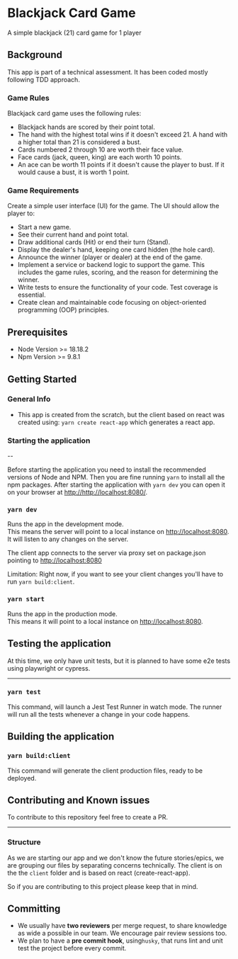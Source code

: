# Blackjack Card Game
A simple blackjack (21) card game for 1 player

## Background
This app is part of a technical assessment. It has been coded mostly following TDD approach.

### Game Rules
Blackjack card game uses the following rules:
* Blackjack hands are scored by their point total.
* The hand with the highest total wins if it doesn't exceed 21. A hand with a higher total than 21 is considered a bust.
* Cards numbered 2 through 10 are worth their face value.
* Face cards (jack, queen, king) are each worth 10 points.
* An ace can be worth 11 points if it doesn't cause the player to bust. If it would cause a bust, it is worth 1 point.

### Game Requirements
Create a simple user interface (UI) for the game. The UI should allow the player to:
* Start a new game.
* See their current hand and point total.
* Draw additional cards (Hit) or end their turn (Stand).
* Display the dealer's hand, keeping one card hidden (the hole card).
* Announce the winner (player or dealer) at the end of the game.
* Implement a service or backend logic to support the game. This includes the game rules, scoring, and the reason for determining the winner.
* Write tests to ensure the functionality of your code. Test coverage is essential.
* Create clean and maintainable code focusing on object-oriented programming (OOP) principles.

## Prerequisites
- Node Version >= 18.18.2
- Npm Version >= 9.8.1

## Getting Started

### General Info
- This app is created from the scratch, but the client based on react was created using: `yarn create react-app` which generates a react app.

### Starting the application
--

Before starting the application you need to install the recommended versions of Node and NPM. Then you are fine running `yarn` to install all the npm packages.
After starting the application with `yarn dev` you can open it on your browser at [http://http://localhost:8080/](http://http://localhost:8080/).

### `yarn dev`

Runs the app in the development mode.<br />
This means the server will point to a local instance on [http://localhost:8080](http://localhost:8080). It will listen to any changes on the server.

The client app connects to the server via proxy set on package.json pointing to [http://localhost:8080](http://localhost:8080)

Limitation: Right now, if you want to see your client changes you'll have to run `yarn build:client`.


### `yarn start`

Runs the app in the production mode.<br />
This means it will point to a local instance on [http://localhost:8080](http://localhost:8080).



## Testing the application

At this time, we only have unit tests, but it is planned to have some e2e tests using playwright or cypress.

---

### `yarn test`

This command, will launch a Jest Test Runner in watch mode. The runner will run all the tests whenever a change in your code happens.

## Building the application

### `yarn build:client`

This command will generate the client production files, ready to be deployed.

## Contributing and Known issues

To contribute to this repository feel free to create a PR.

---

### Structure

As we are starting our app and we don't know the future stories/epics, we are grouping our files by separating concerns technically. The client is on the the `client` folder and is based on react (create-react-app).

So if you are contributing to this project please keep that in mind.

## Committing

-  We usually have **two reviewers** per merge request, to share knowledge as wide a possible in our team. We encourage pair review sessions too.
-  We plan to have a **pre commit hook**, using`husky`, that runs lint and unit test the project before every commit.
